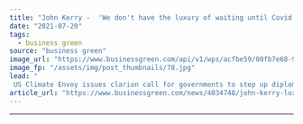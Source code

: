 ```yaml
---
title: "John Kerry -  'We don't have the luxury of waiting until Covid is vanquished to take up the climate challenge'"
date: "2021-07-20"
tags: 
  - business green
source: "business green"
image_url: "https://www.businessgreen.com/api/v1/wps/acfbe59/00fb7e68-93d9-4c2e-810b-6f4a92938bf2/3/john-kerry-chatham-house-2021-july-2-185x114.jpg"
image_fp: "/assets/img/post_thumbnails/78.jpg"
lead: "
 US Climate Envoy issues clarion call for governments to step up diplomatic push in the run up to the COP26 Climate Summit ..."
article_url: "https://www.businessgreen.com/news/4034748/john-kerry-luxury-waiting-covid-vanquished-climate-challenge"
---
```


---
